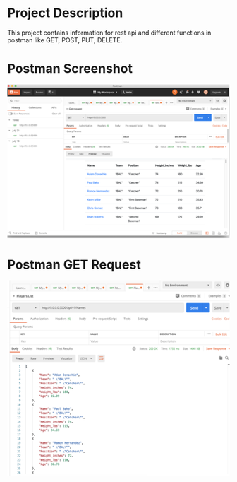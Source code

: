 # Project Description
This project contains information for rest api and different functions in postman like GET, POST, PUT, DELETE.

# Postman Screenshot
![pycharm postman request](Screenshots/postman.png)

# Postman GET Request
![postman showing GET request](Screenshots/Getrequest.png)

